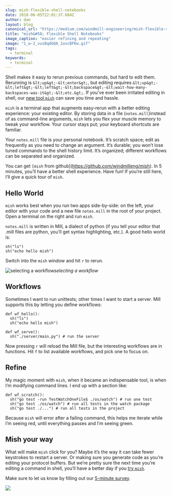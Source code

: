 ```yaml
---
slug: mish-flexible-shell-notebooks
date: 2018-06-05T22:01:37.684Z
author: dan
layout: blog
canonical_url: "https://medium.com/windmill-engineering/mish-flexible-shell-notebooks-3d8a0e008716"
title: "mish&#58; Flexible Shell Notebooks"
image_caption: "easier refining and repeating"
image: "1_w-2_vusBqdbQA_1oxcBFKw.gif"
tags:
  - terminal
keywords:
  - terminal
---
```


Shell makes it easy to rerun previous commands, but hard to edit them. Rerunning is `&lt;up&gt;-&lt;enter&gt;`, but editing requires `&lt;up&gt;-&lt;left&gt;-&lt;left&gt;-&lt;backspace&gt;-&lt;wait-how-many-backspaces-was-it&gt;-&lt;etc.&gt;`. If you’ve ever been irritated editing in shell, our [new tool `mish`](https://github.com/windmilleng/mish) can save you time and hassle.

`mish` is a terminal app that augments easy-rerun with a better editing experience: your existing editor. By storing data in a file (`notes.mill`)instead of as command-line arguments, `mish` lets you flex your muscle memory to tweak your workflow. Your cursor stays put; your keyboard shortcuts are familiar.

Your `notes.mill` file is your personal notebook. It’s scratch space; edit as frequently as you need to change an argument. It’s durable; you won’t lose tuned commands to the shell history limit. It’s organized; different workflows can be separated and organized.

You can get `[mish` from github](https://github.com/windmilleng/mish). In 5 minutes, you’ll have a better shell experience. Have fun! If you’re still here, I’ll give a quick tour of `mish`.

## Hello World

`mish` works best when you run two apps side-by-side: on the left, your editor with your code and a new file `notes.mill` in the root of your project. Open a terminal on the right and run `mish`.

`notes.mill` is written in Mill, a dialect of python (if you tell your editor that .mill files are python, you’ll get syntax highlighting, etc.). A good hello world is:

```
sh("ls")
sh("echo hello mish")
```


Switch into the `mish` window and hit `r` to rerun.

![selecting a workflow](/assets/images/mish-flexible-shell-notebooks/1*1iZGUcjmLf8mvYYjtU0ZLg.gif)*selecting a workflow*

## Workflows

Sometimes I want to run unittests; other times I want to start a server. Mill supports this by letting you define workflows:

```
def wf_hello():
  sh("ls")
  sh("echo hello mish")

def wf_serve():
  sh("./server/main.py") # run the server
```


Now pressing `r` will reload the Mill file, but the interesting workflows are in functions. Hit `f` to list available workflows, and pick one to focus on.

## Refine

My magic moment with `mish`, when it became an indispensable tool, is when I’m modifying command lines. I end up with a section like:

```
def wf_scratch():
  sh("go test -run TestWatchOneFile$ ./os/watch") # run one test
  sh("go test ./os/watch") # run all tests in the watch package
  sh("go test ./...") # run all tests in the project
```


Because `mish` will error after a failing command, this helps me iterate while I’m seeing red, until everything passes and I’m seeing green.

## Mish your way

What will make `mish` click for you? Maybe it’s the way it can take fewer keystrokes to restart a server. Or making sure you generate code as you’re editing your protocol buffers. But we’re pretty sure the next time you’re editing a command in shell, you’ll have a better day if you [try `mish`](https://github.com/windmilleng/mish).

Make sure to let us know by filling out our [5-minute survey](https://docs.google.com/forms/d/e/1FAIpQLSf8UXLG0FOeMswoW7LuUP02CeUwKBccJishJKDE_VyOqe7g_g/viewform?usp=sf_link).

![](/assets/images/mish-flexible-shell-notebooks/1*KbCt7S4W2Eh8EK7mqor4Pg.png)
